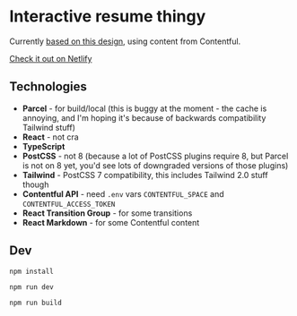# Interactive resume thingy
Currently [based on this design](https://dribbble.com/shots/15367483-Resume-circa-2021), using content from Contentful.

[Check it out on Netlify](https://kamerons-resume.netlify.app/)

## Technologies
- **Parcel** - for build/local (this is buggy at the moment - the cache is annoying, and I'm hoping it's because of backwards compatibility Tailwind stuff)
- **React** - not cra
- **TypeScript**
- **PostCSS** - not 8 (because a lot of PostCSS plugins require 8, but Parcel is not on 8 yet, you'd see lots of downgraded versions of those plugins)
- **Tailwind** - PostCSS 7 compatibility, this includes Tailwind 2.0 stuff though
- **Contentful API** - need `.env` vars `CONTENTFUL_SPACE` and `CONTENTFUL_ACCESS_TOKEN`
- **React Transition Group** - for some transitions
- **React Markdown** - for some Contentful content

## Dev
```
npm install

npm run dev

npm run build
```
